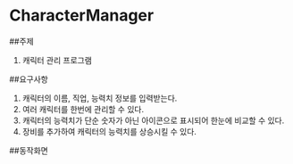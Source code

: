 # CharacterManager

##주제
1. 캐릭터 관리 프로그램


##요구사항
1. 캐릭터의 이름, 직업, 능력치 정보를 입력받는다.
2. 여러 캐릭터를 한번에 관리할 수 있다.
3. 캐릭터의 능력치가 단순 숫자가 아닌 아이콘으로 표시되어 한눈에 비교할 수 있다.
4. 장비를 추가하여 캐릭터의 능력치를 상승시킬 수 있다.

##동작화면

